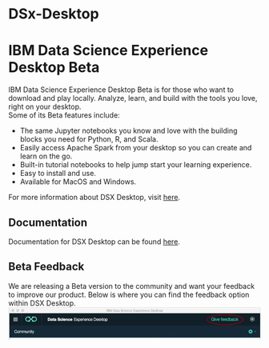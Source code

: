 # DSx-Desktop

# IBM Data Science Experience Desktop Beta #

IBM Data Science Experience Desktop Beta  is for those who want to download and play locally. Analyze, learn, and build with the tools you love, right on your desktop.  
Some of its Beta features include:
* The same Jupyter notebooks you know and love with the building blocks you need for Python, R, and Scala. 
* Easily access Apache Spark from your desktop so you can create and learn on the go. 
* Built-in tutorial notebooks to help jump start your learning experience.
* Easy to install and use.
* Available for MacOS and Windows.

For more information about DSX Desktop, visit [here](http://datascience.ibm.com/desktop).  

## Documentation ##
Documentation for DSX Desktop can be found [here](http://datascience.ibm.com/docs/content/desktop/welcome.html).

## Beta Feedback ##
We are releasing a Beta version to the community and want your feedback to improve our product.  Below is where you can find the feedback option within DSX Desktop.
![picture alt](https://github.com/IBMDataScience/DSx-Desktop/blob/master/feedback.png)
